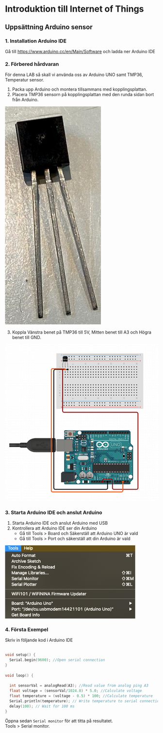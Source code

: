 # Introduktion till Internet of Things

## Uppsättning Arduino sensor

### 1. Installation Arduino IDE

Gå till https://www.arduino.cc/en/Main/Software och ladda ner Arduino IDE

### 2. Förbered hårdvaran

För denna LAB så skall vi använda oss av Arduino UNO samt TMP36, Temperatur sensor.

1. Packa upp Arduino och montera tillsammans med kopplingsplattan.
2. Placera TMP36 sensorn på kopplingsplattan med den runda sidan bort från Arduino.

!["tmp36"](tmp36.png)

3. Koppla Vänstra benet på TMP36 till 5V, Mitten benet till A3 och Högra benet till GND.

!["ardu"](ardu.png)

### 3. Starta Arduino IDE och anslut Arduino

1. Starta Arduino IDE och anslut Arduino med USB
2. Kontrollera att Arduino IDE ser din Arduino
    * Gå till Tools > Board och Säkerställ att Arduino UNO är vald
    * Gå till Tools > Port och säkerställ att din Arduino är vald

!["tools"](tools.png)

### 4. Första Exempel

Skriv in följande kod i Arduino IDE

```c

void setup() {
  Serial.begin(9600); //Open serial connection
}

void loop() {
  
  int sensorVal = analogRead(A3); //Read value from analog ping A3
  float voltage = (sensorVal/1024.0) * 5.0; //Calculate voltage
  float temperature = (voltage - 0.5) * 100; //Calculate temperature
  Serial.println(temperature); // Write temperature to serial connection
  delay(100); // Wait for 100 ms
}

```

Öppna sedan ``` Serial monitor ``` för att titta på resultatet.  
Tools > Serial monitor.

